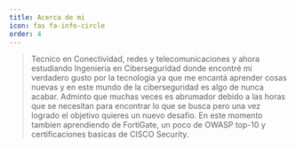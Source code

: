 ```yaml
---
title: Acerca de mi
icon: fas fa-info-circle
order: 4
---
```





> Tecnico en Conectividad, redes y telecomunicaciones y ahora estudiando Ingenieria en Ciberseguridad donde encontré mi verdadero gusto por la tecnologia ya que me encantá aprender cosas nuevas y en este mundo de la ciberseguridad es algo de nunca acabar. Adminto que muchas veces es abrumador debido a las horas que se necesitan para encontrar lo que se busca pero una vez logrado el objetivo quieres un nuevo desafio.
En este momento tambien aprendiendo de FortiGate, un poco de OWASP top-10 y certificaciones basicas de CISCO Security.


